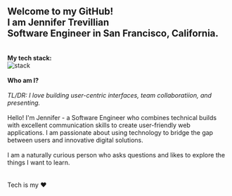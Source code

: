 ## Welcome to my GitHub!<br> I am Jennifer Trevillian <br> Software Engineer in San Francisco, California. 
\
**My tech stack:** 
\
![stack](https://github.com/JCPTrevillian/JCPTrevillian/assets/95890754/f7e49808-297a-4eb4-b8d3-77e91c5e357d)
\
\
**Who am I?**
\
\
*TL/DR: I love building user-centric interfaces, team collaboratiion, and presenting.* 
\
\
Hello! I'm Jennifer -  a Software Engineer who combines technical builds with excellent communication skills 
to create user-friendly web applications. I am passionate about using technology to bridge the gap 
between users and innovative digital solutions. 
\
\
I am a naturally curious person who asks questions and likes to explore the things I want to learn.   
\
\
Tech is my ❤️
